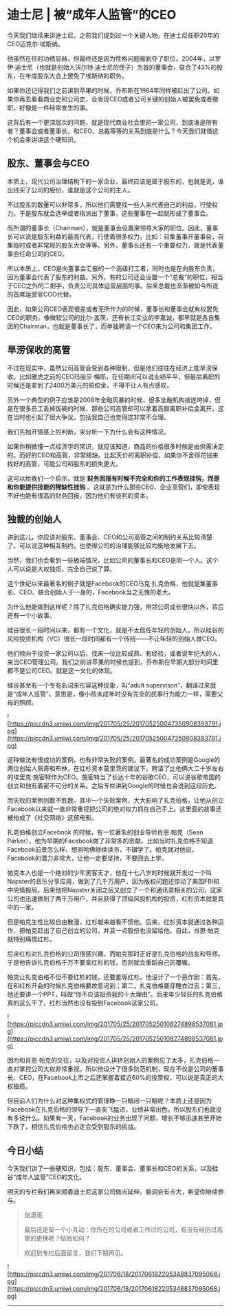 # 迪士尼 | 被“成年人监管”的CEO

今天我们继续来讲迪士尼。之前我们提到过一个关键人物，在迪士尼任职20年的CEO迈克尔·埃斯纳。

他虽然在任时功绩显赫，但最终还是因为性格问题被剥夺了职位。2004年，以罗伊·迪士尼（也就是创始人沃尔特·迪士尼的侄子）为首的董事会，联合了43%的股东，在年度股东大会上罢免了埃斯纳的职务。

如果你还记得我们之前讲到苹果的时候，乔布斯在1984年同样被赶出了公司。如果你再去看看商业史和公司史，会发现CEO或者公司关键的创始人被罢免或者撤职，好像是一件经常发生的事。

这背后有一个更深层次的问题，就是现代商业社会里的一家公司，到底谁是所有者？董事会或者董事长，和CEO、总裁等等的关系到底是什么？今天我们就借这个机会来讲讲这个硬知识。

## 股东、董事会与CEO

本质上，现代公司治理结构下的一家企业，最终应该是属于股东的，也就是说，谁出钱买了公司的股份，谁就是这个公司的主人。

不过股东的数量可以非常多，所以他们需要找一些人来代表自己的利益，行使权力。于是股东就会选举或者指派出了董事，这些董事在一起就形成了董事会。

而所谓的董事长（Chairman），就是董事会设置来领导大家的职位。因此，董事长可以说是股东利益的最高代表，行使着很多权力，比如：召集董事开董事会，召集临时或者非常规的股东大会等等。另外，董事长还有一个重要权力，就是代表董事会任命公司的CEO。

所以本质上，CEO是向董事会汇报的一个高级打工者，同时也是在向股东负责，因为董事会代表了股东的利益。另外，有的公司还会设置一个“总裁”的职位，相当于CEO之外的二把手，负责公司具体运营层面的事。后来总裁也渐渐被如今所说的首席运营官COO代替。

因此，如果公司CEO表现很差或者无所作为的时候，董事长和董事会就有权罢免CEO的职务。像微软公司的比尔·盖茨，还有长江实业的李嘉诚，都早就是各自集团的Chairman，也就是董事长了，而单独聘请一个CEO来为公司和集团工作。

## 旱涝保收的高管

不过在现实中，虽然公司高管会受到各种限制，但是他们往往在经济上能旱涝保收。比如雅虎之前的CEO玛丽莎·梅耶，在任期间可以说业绩平平，但最后离职的时候还是拿到了2400万美元的赔偿金，不得不让人有点感叹。

另外一个典型的例子应该是2008年金融风暴的时候，很多金融机构接连垮掉，但是在很多员工丢掉饭碗的时候，那些公司高管却可以拿着高额离职补偿金离开，这在当时也引起了很大争议。包括我自己也觉得这非常不合理。

我们先抛开情感上的判断，来分析一下为什么会有这种情况。

如果你稍微懂一点经济学的常识，就应该知道，商品的价格很多时候是由供需决定的。而好的CEO和高管，非常稀缺。比起天价的离职补偿，如果你不舍得花钱来找好的高管，可能公司和股东的损失更大。

这可以给我们一个启示，就是 **财务回报有时候不完全和你的工作表现挂钩，而是和你能提供技能的稀缺性挂钩** 。这就是为什么那些CEO、企业高管们，即使表现不好也能有很高的财务回报，因为他们有谈判的资本。

## 独裁的创始人

讲到这儿，你应该对股东、董事会、CEO和公司高管之间的制约关系比较清楚了。可以说这种相互制约，也使得公司的治理能够比较均衡地发展下去。

当然，我们也会看到一些极端情况，比如公司的董事长和CEO是同一个人。这个人可以说是大权独揽，完全自己说了算。

这个世纪以来最著名的例子就是Facebook的CEO马克·扎克伯格，他就是集董事长、CEO、联合创始人于一身的，Facebook当之无愧的老大。

为什么他能做到这样呢？除了扎克伯格确实能力强，带领公司成长很快以外，背后还有一个小故事。

硅谷很长一段时间以来，都有一个文化，就是不太信任年轻的创始人。所以硅谷的风险投资机构（VC）很长一段时间都有一个传统——不让年轻的创始人做CEO。

他们倾向于投资一家公司以后，找来一位比较成熟、有经验，或者说年纪大的人，来当CEO管理公司。我们之前讲苹果的时候也提到，乔布斯在早期大部分时间里都不是公司CEO。就是这一文化的体现。

硅谷甚至有一个专有名词来形容这种现象，叫“adult supervison”，翻译过来就是“成年人监管”。意思是，像小孩未成年时没有完全的民事行为能力一样，需要父母的照顾。

![https://piccdn3.umiwi.com/img/201705/25/201705250047350908393791.jpg](https://piccdn3.umiwi.com/img/201705/25/201705250047350908393791.jpg)

这种做法有很成功的案例，也有非常失败的案例。最著名的成功案例是Google的两位创始人佩奇和布林，在红杉资本莫里茨的建议下，聘请了比他俩大二十岁左右的埃里克·施密特作为CEO。施密特当了长达十年的谷歌CEO，可以说谷歌帝国的创立和他有着密不可分的关系。之后专栏讲到Google的时候也会说到这段历史。

而失败的案例则数不胜数。其中一个失败案例，大大影响了扎克伯格，让他从创立Facebook以来就一直非常重视把公司的绝对权力抓在自己手上。这里面的故事还被拍成了《社交网络》这部电影。

扎克伯格创立Facebook 的时候，有一位著名的创业导师肖恩·帕克（Sean Parker），他为早期的Facebook做了非常多的贡献。比如当时扎克伯格不知道Facebook前景怎么样，想回哈佛继续读书，不辍学了。帕克就对他说，Facebook的潜力非常大，让他一定要坚持，不要回去上学。

帕克本人也是一个绝对的少年黑客天才，他在十七八岁的时候就开发过一个叫Napster的音乐分享应用，做到了几千万用户，因为版权问题还惊动了美国FBI和中央情报局。后来他把Napster关闭之后又创立了一个和通讯录相关的公司，这家公司也迅速做到了两千万用户，并且获得了顶级风投机构的投资，红杉资本就是其中的一家。

但是帕克生性比较自由散漫，红杉越来越看不惯他。后来，红杉资本就通过各种运作，把帕克赶出了自己创立的公司，并且一点股份也没留给他。自此，肖恩·帕克就特别痛恨红杉。

后来红杉对扎克伯格的公司很感兴趣，而帕克那时正好是扎克伯格的战友和导师。于是他告诉扎克伯格千万不要拿红杉的钱，否则就会重蹈自己的覆辙。

帕克让扎克伯格不但不要红杉的钱，还要羞辱红杉。他设计了一个恶作剧：首先，在和红杉开会的时候扎克伯格要故意迟到；第二，扎克伯格要穿睡衣过去；第三，他还要讲一个PPT，叫做“你不应该投资我的十大理由”。后来年少轻狂的扎克伯格真的这么干了，红杉当然也没有投到Facebook这家公司。

![https://piccdn3.umiwi.com/img/201705/25/201705250108274898537081.jpg](https://piccdn3.umiwi.com/img/201705/25/201705250108274898537081.jpg)

因为和肖恩·帕克的交往，以及对投资人排挤创始人的案例见了太多，扎克伯格一直对掌控公司大权非常重视。所以他设计了很多防范机制，现在不仅是公司的董事长、CEO，在Facebook上市之后还掌握着接近60%的投票权，可以说是真正的大权独揽。

但目前人们为什么对这种集权式的管理睁一只眼闭一只眼呢？本质上还是因为Facebook在扎克伯格的领导下一直突飞猛进，业绩非常出色。所以股东们也就没有多说什么。如果有一天，Facebook的业务出现了问题，增长不够迅速甚至开始下跌了，相信扎克伯格也必定会受到股东的挑战。

## 今日小结

今天我们讲了一些硬知识，包括：股东、董事会、董事长和CEO的关系，以及硅谷“成年人监管”CEO的文化。

明天的专栏我们再来顺着迪士尼这家公司做点延伸，脑洞会有点大，希望你继续参与。

> 张潇雨
> 
> 最后还是留一个小互动：你所在的公司或者工作过的公司，有没有经历过高管的更换呢？结局如何？
> 
> 欢迎到专栏后面留言，我们下期再见。

![https://piccdn3.umiwi.com/img/201706/18/201706182205348837095068.jpg](https://piccdn3.umiwi.com/img/201706/18/201706182205348837095068.jpg)

---
